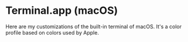 # Terminal.app (macOS)

Here are my customizations of the built-in terminal of macOS.
It's a color profile based on colors used by Apple.
